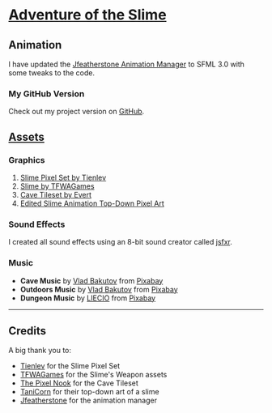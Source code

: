 # [Adventure of the Slime](https://github.com/allenmonkey970/Adventure-of-the-Slime/tree/master)

## Animation

I have updated the [Jfeatherstone Animation Manager](https://github.com/Jfeatherstone/SFMLAnimation?tab=readme-ov-file) to SFML 3.0 with some tweaks to the code.

### My GitHub Version

Check out my project version on [GitHub](https://github.com/allenmonkey970/SFML-Animation-3.0).

## [Assets](https://github.com/allenmonkey970/Adventure-of-the-Slime/tree/master/assets)

### Graphics

1. [Slime Pixel Set by Tienlev](https://tienlev.itch.io/slime-pixel-set)
2. [Slime by TFWAGames](https://tfwagames.itch.io/slime)
3. [Cave Tileset by Evert](https://opengameart.org/content/top-down-cave-interior)
4. [Edited Slime Animation Top-Down Pixel Art](https://opengameart.org/content/slime-animationstop-down-pixel-art)

### Sound Effects

I created all sound effects using an 8-bit sound creator called [jsfxr](https://sfxr.me/).

### Music

- **Cave Music** by [Vlad Bakutov](https://pixabay.com/users/deuslower-45666444/?utm_source=link-attribution&utm_medium=referral&utm_campaign=music&utm_content=277034) from [Pixabay](https://pixabay.com//?utm_source=link-attribution&utm_medium=referral&utm_campaign=music&utm_content=277034)
- **Outdoors Music** by [Vlad Bakutov](https://pixabay.com/users/deuslower-45666444/?utm_source=link-attribution&utm_medium=referral&utm_campaign=music&utm_content=236809) from [Pixabay](https://pixabay.com/music//?utm_source=link-attribution&utm_medium=referral&utm_campaign=music&utm_content=236809)
- **Dungeon Music** by [LIECIO](https://pixabay.com/users/liecio-3298866/?utm_source=link-attribution&utm_medium=referral&utm_campaign=music&utm_content=258069) from [Pixabay](https://pixabay.com/music//?utm_source=link-attribution&utm_medium=referral&utm_campaign=music&utm_content=258069)

---

## Credits

A big thank you to:
- [Tienlev](https://tienlev.itch.io) for the Slime Pixel Set
- [TFWAGames](https://tfwagames.itch.io) for the Slime's Weapon assets
- [The Pixel Nook](https://the-pixel-nook.itch.io) for the Cave Tileset
- [TaniCorn](https://opengameart.org/users/tanicorn) for their top-down art of a slime
- [Jfeatherstone](https://github.com/Jfeatherstone) for the animation manager
